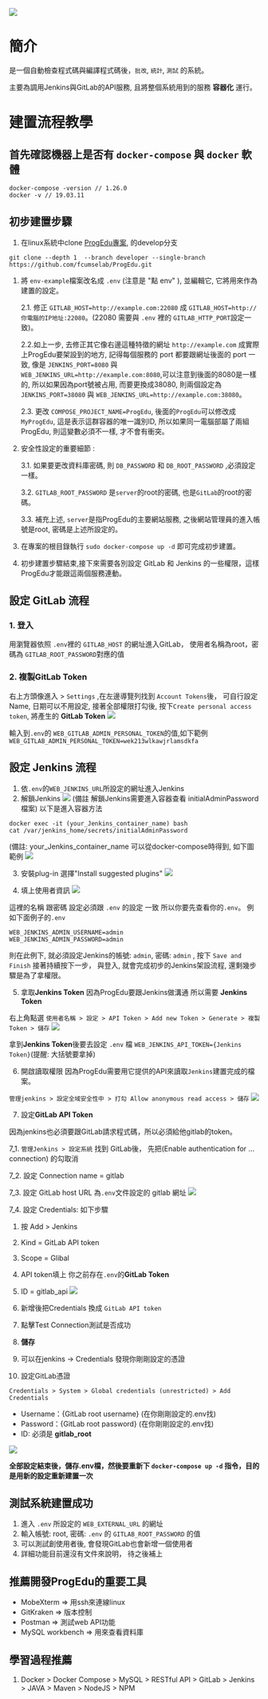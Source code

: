 ![](/readme-images/logo.png)
# 簡介
是一個自動檢查程式碼與編譯程式碼後，`批改`, `統計`, `測試` 的系統。

主要為調用Jenkins與GitLab的API服務, 且將整個系統用到的服務 **容器化** 運行。

# 建置流程教學
## 首先確認機器上是否有 `docker-compose` 與 `docker` 軟體
```
docker-compose -version // 1.26.0
docker -v // 19.03.11
```
## 初步建置步驟
1. 在linux系統中clone [ProgEdu專案](https://github.com/fcumselab/ProgEdu), 的develop分支

`git clone --depth 1  --branch developer --single-branch https://github.com/fcumselab/ProgEdu.git`

1. 將 `env-example`檔案改名成 `.env` (注意是 "點 env" ), 並編輯它, 它將用來作為建置的設定。

   2.1. 修正 `GITLAB_HOST=http://example.com:22080` 成 
   `GITLAB_HOST=http://你電腦的IP地址:22080`。(22080 需要與 `.env` 裡的 `GITLAB_HTTP_PORT`設定一致)。
   
   2.2.如上一步, 去修正其它像右邊這種特徵的網址 `http://example.com` 成實際上ProgEdu要架設到的地方, 記得每個服務的 port 都要跟網址後面的 port 一致, 像是 `JENKINS_PORT=8080` 與 `WEB_JENKINS_URL=http://example.com:8080`,可以注意到後面的8080是一樣的, 所以如果因為port號被占用, 而要更換成38080, 則兩個設定為`JENKINS_PORT=38080` 與 `WEB_JENKINS_URL=http://example.com:38080`。

   2.3. 更改 `COMPOSE_PROJECT_NAME=ProgEdu`, 後面的`ProgEdu`可以修改成`MyProgEdu`, 這是表示這群容器的唯一識別ID, 所以如果同一電腦部屬了兩組ProgEdu, 則這變數必須不一樣, 才不會有衝突。

2. 安全性設定的重要細節 : 
   
   3.1. 如果要更改資料庫密碼, 則 `DB_PASSWORD` 和 `DB_ROOT_PASSWORD` ,必須設定一樣。
   
   3.2. `GITLAB_ROOT_PASSWORD` 是`server`的root的密碼, 也是`GitLab`的root的密碼。
   
   3.3. 補充上述, `server`是指ProgEdu的主要網站服務, 之後網站管理員的進入帳號是root, 密碼是上述所設定的。
  
3. 在專案的根目錄執行 `sudo docker-compose up -d` 即可完成初步建置。

4. 初步建置步驟結束,接下來需要各別設定 GitLab 和 Jenkins 的一些權限，這樣ProgEdu才能跟這兩個服務連動。

## **設定 GitLab 流程**
### 1. 登入
用瀏覽器依照 `.env`裡的 `GITLAB_HOST` 的網址進入GitLab，
使用者名稱為root，密碼為 `GITLAB_ROOT_PASSWORD`對應的值
### 2. 複製GitLab Token 
右上方頭像進入 > `Settings` ,在左邊導覽列找到 `Account Tokens`後， 
可自行設定Name, 日期可以不用設定,
接著全部權限打勾後, 按下`Create personal access token`, 將產生的 **GitLab Token** 
![](readme-images/How-to-take-token-in-Gitlab.png)


輸入到`.env`的 `WEB_GITLAB_ADMIN_PERSONAL_TOKEN`的值,如下範例 
`WEB_GITLAB_ADMIN_PERSONAL_TOKEN=wek213wlkawjrlamsdkfa`

## **設定 Jenkins 流程**  

1. 依`.env`的`WEB_JENKINS_URL`所設定的網址進入Jenkins 
2. 解鎖Jenkins
![](readme-images/unlock-jenkins.png)
(備註 解鎖Jenkins需要進入容器查看 initialAdminPassword 檔案) 以下是進入容器方法
```
docker exec -it (your_Jenkins_container_name) bash 
cat /var/jenkins_home/secrets/initialAdminPassword
``` 
(備註: your_Jenkins_container_name 可以從docker-compose時得到, 如下圖範例
![](/readme-images/how-into-jenkins-container.png)  

3. 安裝plug-in 選擇"Install suggested plugins"
![](/readme-images/jenkins-install-plugins.png)  

4. 填上使用者資訊 
![](/readme-images/jenkins-create-admin-user.png)  

這裡的名稱 跟密碼 設定必須跟 `.env` 的設定 一致
所以你要先查看你的`.env`。 例如下面例子的`.env`
```
WEB_JENKINS_ADMIN_USERNAME=admin
WEB_JENKINS_ADMIN_PASSWORD=admin
```
則在此例下, 就必須設定Jenkins的帳號: `admin`, 密碼: `admin`
, 按下 `Save and Finish`
接著持續按下一步， 與登入, 就會完成初步的Jenkins架設流程,
還剩幾步驟是為了拿權限。

5. 拿取**Jenkins Token** 
因為ProgEdu要跟Jenkins做溝通 所以需要 **Jenkins Token**

右上角點選 `使用者名稱 > 設定 > API Token > Add new Token > Generate > 複製Token > 儲存`
![](/readme-images/jenkins-token.jpg)  

拿到**Jenkins Token**後要去設定 `.env` 檔
`WEB_JENKINS_API_TOKEN={Jenkins Token}`(提醒: 大括號要拿掉)

6. 開啟讀取權限
因為ProgEdu需要用它提供的API來讀取`Jenkins`建置完成的檔案。

`管理jenkins > 設定全域安全性中 > 打勾 Allow anonymous read access > 儲存`
![](/readme-images/jenkins-access-control.png)

7. 設定**GitLab API Token**

因為jenkins也必須要跟GitLab請求程式碼，所以必須給他gitlab的token。

7_1. `管理Jenkins > 設定系統` 找到 GitLab後，
先把(Enable authentication for ... connection) 的勾取消
 
7_2. 設定 Connection name = gitlab

7_3. 設定 GitLab host URL 為`.env`文件設定的 gitlab 網址
![](/readme-images/jenkins-gitlab-api.png)  

7_4. 設定 Credentials:  如下步驟
1. 按 Add > Jenkins
2. Kind = GitLab API token
3. Scope = Glibal
4. API token填上 你之前存在`.env`的**GitLab Token**
5. ID = gitlab_api
 ![](/readme-images/jenkins-credentials.jpg)  
6. 新增後把Credentials 換成 `GitLab API token` 
7. 點擊Test Connection測試是否成功
8. **儲存**
9. 可以在jenkins -> Credentials 發現你剛剛設定的憑證

10. 設定GitLab憑證
    
`Credentials > System > Global credentials (unrestricted) > Add Credentials`

- Username：{GitLab root username} (在你剛剛設定的.env找)
- Password：{GitLab root password} (在你剛剛設定的.env找)  
- ID: 必須是 **gitlab_root**  

![](/readme-images/jenkins-credentials-gitlab.jpg)

**全部設定結束後，儲存.env檔，然後要重新下 `docker-compose up -d` 指令，目的是用新的設定重新建置一次**
## 測試系統建置成功
1. 進入 `.env` 所設定的 `WEB_EXTERNAL_URL` 的網址
2. 輸入帳號: root, 密碼: `.env` 的 `GITLAB_ROOT_PASSWORD` 的值
3. 可以測試創使用者後, 會發現GitLab也會新增一個使用者
4. 詳細功能目前還沒有文件來說明， 待之後補上

## 推薦開發ProgEdu的重要工具
* MobeXterm => 用ssh來連線linux
* GitKraken => 版本控制
* Postman => 測試web API功能
* MySQL workbench => 用來查看資料庫

## 學習過程推薦
1. Docker > Docker Compose > MySQL > RESTful API >  GitLab > Jenkins > JAVA > Maven > NodeJS > NPM 
